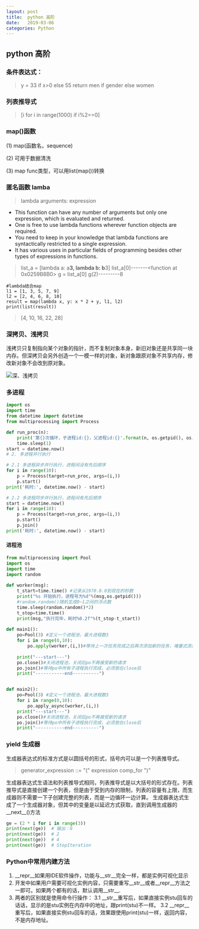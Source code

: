 ```yaml
---
layout: post
title:  python 高阶
date:   2019-03-06
categories: Python
---
```


<!-- MarkdownTOC -->




## python 高阶

### 条件表达式：
> y = 33 if x>0 else 55
> return men if gender else women

### 列表推导式

> [i for i in range(1000) if i%2==0]

### map()函数

 (1) map(函数名，sequence)

 (2) 可用于数据清洗

 (3) map func类型，可以用list(map())转换
### 匿名函数 lamba

> lambda arguments: expression

* This function can have any number of arguments but only one expression, which is evaluated and returned.
* One is free to use lambda functions wherever function objects are required.
* You need to keep in your knowledge that lambda functions are syntactically restricted to a single expression.
* It has various uses in particular fields of programming besides other types of expressions in functions.


> list_a = [lambda a: a**3, lambda b: b**3]
>list_a[0]-------<function <lambda> at 0x0259B8B0>
> g = list_a[0]
>g(2)---------8

```
#lambda结合map
l1 = [1, 3, 5, 7, 9]
l2 = [2, 4, 6, 8, 10]
result = map(lambda x, y: x * 2 + y, l1, l2)
print(list(result))
```
> [4, 10, 16, 22, 28]


### 深拷贝、浅拷贝

浅拷贝只复制指向某个对象的指针，而不复制对象本身，新旧对象还是共享同一块内存。但深拷贝会另外创造一个一模一样的对象，新对象跟原对象不共享内存，修改新对象不会改到原对象。

![深、浅拷贝](https://s1.ax1x.com/2020/03/31/GKkEE6.png)


### 多进程

```python
import os
import time
from datetime import datetime
from multiprocessing import Process

def run_proc(n):
    print('第{}次循环，子进程id:{}，父进程id:{}'.format(n, os.getpid(), os.getppid()))
    time.sleep(1)
start = datetime.now()
# 2. 多进程并行执行

# 2.1 多进程异步并行执行，进程间没有先后顺序
for i in range(10):
    p = Process(target=run_proc, args=(i,))
    p.start()
print('耗时:', datetime.now() - start)

# 2.2 多进程同步并行执行，进程间有先后顺序
start = datetime.now()
for i in range(10):
    p = Process(target=run_proc, args=(i,))
    p.start()
    p.join()
print('耗时:', datetime.now() - start)
```
#### 进程池
```python
from multiprocessing import Pool
import os
import time
import random
 
def worker(msg):
	t_start=time.time() #记录从1970.0.0到现在的秒数
	print("%s 开始执行，进程号为%d"%(msg,os.getpid()))
	#random.random()随机生成0~1之间的浮点数
	time.sleep(random.random()*2)
	t_stop=time.time()
	print(msg,"执行完毕，耗时%0.2f"%(t_stop-t_start))
 
def main1():
	po=Pool(3) #定义一个进程池，最大进程数3
	for i in range(0,10):
		po.apply(worker,(i,))#等待上一次任务完成之后再次添加新的任务，堵塞式添加
	
	print("---start---")
	po.close()#关闭进程池，关闭后po不再接受新的请求
	po.join()#等待po中所有子进程执行完成，必须放在close后
	print("-----------end----------")


def main2():
	po=Pool(3) #定义一个进程池，最大进程数3
	for i in range(0,10):
		po.apply_async(worker,(i,))
	print("---start---")
	po.close()#关闭进程池，关闭后po不再接受新的请求
	po.join()#等待po中所有子进程执行完成，必须放在close后
	print("-----------end----------")

```

### yield 生成器

生成器表达式的标准方式是以圆括号的形式，括号内可以是一个列表推导式。
> generator_expression ::= "(" expression comp_for ")"

生成器表达式生语法和列表推导式相同，列表推导式是以大括号的形式存在。列表推导式是直接创建一个列表，但是由于受到内存的限制，列表的容量有上限，而生成器则不需要一下子创建完整的列表，而是一边循环一边计算。
生成器表达式生成了一个生成器对象，但其中的变量是以延迟方式获取，直到调用生成器的__next__()方法

```python
ge = (2 * i for i in range(3))
print(next(ge))  # 输出：0
print(next(ge))  # 2
print(next(ge))  # 4
print(next(ge))  # StopIteration

```
### Python中常用内建方法

1. __repr__如果用IDE软件操作，功能与__str__完全一样，都是实例可视化显示
2. 开发中如果用户需要可视化实例内容，只需要重写__str__或者__repr__方法之一即可。如果两个都有的话，默认调用__str__.
3. 两者的区别就是使用命令行操作：
 3.1 __str__重写后，如果直接实例stu回车的话话，显示的是stu实例在内存中的地址，跟print(stu)不一样。
 3.2 __repr__重写后，如果直接实例stu回车的话，效果跟使用print(stu)一样，返回内容，不是内存地址。 
 
 
 ### 


